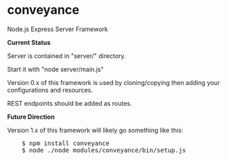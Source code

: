 # conveyance
Node.js Express Server Framework

**Current Status**

Server is contained in "server/" directory.

Start it with "node server/main.js"

Version 0.x of this framework is used by cloning/copying then adding your configurations and resources.

REST endpoints should be added as routes.  



**Future Direction**

Version 1.x of this framework will likely go something like this:
<pre>
    $ npm install conveyance
    $ node ./node_modules/conveyance/bin/setup.js
</pre>



